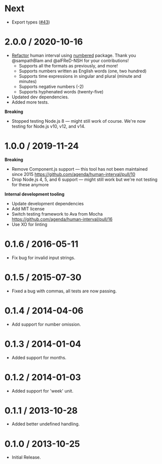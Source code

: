 Next
====

* Export types ([#43](https://github.com/agenda/human-interval/pull/43))

2.0.0 / 2020-10-16
==================

* [Refactor](https://github.com/agenda/human-interval/pull/37) human interval using [numbered](https://www.npmjs.com/package/numbered) package. Thank you @sampathBlam and @alFReD-NSH for your contributions!
  - Supports all the formats as previously, and more!
  - Supports numbers written as English words (one, two hundred)
  - Supports time expressions in singular and plural (minute and minutes)
  - Supports negative numbers (-2)
  - Supports hyphenated words (twenty-five)
* Updated dev dependencies.
* Added more tests.

**Breaking**

* Stopped testing Node.js 8 — might still work of course. We're now testing for Node.js v10, v12, and v14.

1.0.0 / 2019-11-24
==================

**Breaking**

* Remove Component.js support — this tool has not been maintained since 2015 https://github.com/agenda/human-interval/pull/10
* Drop Node.js 4, 5, and 6 support — might still work but we're not testing for these anymore

**Internal development tooling**

* Update development dependencies
* Add MIT license
* Switch testing framework to Ava from Mocha https://github.com/agenda/human-interval/pull/16
* Use XO for linting

0.1.6 / 2016-05-11
==================

* Fix bug for invalid input strings.

0.1.5 / 2015-07-30
==================

* Fixed a bug with commas, all tests are now passing.

0.1.4 / 2014-04-06
==================

* Add support for number omission.

0.1.3 / 2014-01-04
==================

* Added support for months.

0.1.2 / 2014-01-03
==================

* Added support for 'week' unit.

0.1.1 / 2013-10-28
==================

* Added better undefined handling.

0.1.0 / 2013-10-25
==================

* Initial Release.
